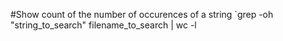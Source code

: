 #Show count of the number of occurences of a string
 `grep -oh "string_to_search" filename_to_search | wc -l
